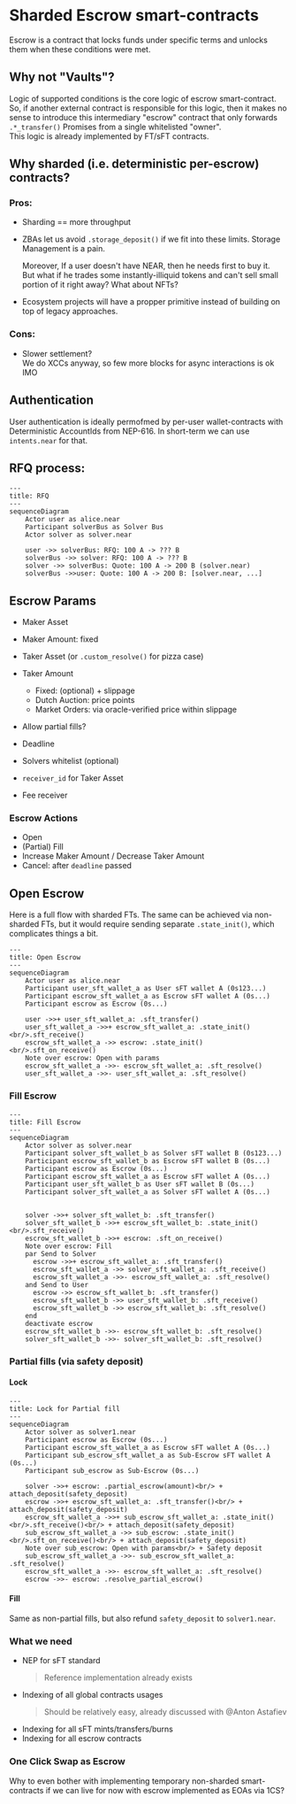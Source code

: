
# Sharded Escrow smart-contracts

Escrow is a contract that locks funds under specific terms and unlocks them when these conditions were met.

## Why not "Vaults"?

Logic of supported conditions is the core logic of escrow smart-contract. So, if another external contract is responsible for this logic, then it makes no sense to introduce this intermediary "escrow" contract that only forwards `.*_transfer()` Promises from a single whitelisted "owner".  
This logic is already implemented by FT/sFT contracts.

## Why sharded (i.e. deterministic per-escrow) contracts?

### Pros:

* Sharding == more throughput

* ZBAs let us avoid `.storage_deposit()` if we fit into these limits.
  Storage Management is a pain.

  Moreover, If a user doesn't have NEAR, then he needs first to buy it.  
  But what if he trades some instantly-illiquid tokens and can't sell small portion of it right away? What about NFTs?

* Ecosystem projects will have a propper primitive instead of building on top of legacy approaches.

### Cons:
* Slower settlement?  
  We do XCCs anyway, so few more blocks for async interactions is ok IMO

## Authentication

User authentication is ideally permofmed by per-user wallet-contracts with Deterministic AccountIds from NEP-616.
In short-term we can use `intents.near` for that.

## RFQ process:

```mermaid
---
title: RFQ
---
sequenceDiagram
    Actor user as alice.near
    Participant solverBus as Solver Bus
    Actor solver as solver.near

    user ->> solverBus: RFQ: 100 A -> ??? B
    solverBus ->> solver: RFQ: 100 A -> ??? B
    solver ->> solverBus: Quote: 100 A -> 200 B (solver.near)
    solverBus ->>user: Quote: 100 A -> 200 B: [solver.near, ...]
```

## Escrow Params

* Maker Asset
* Maker Amount: fixed

* Taker Asset (or `.custom_resolve()` for pizza case)
* Taker Amount
  * Fixed: (optional) + slippage
  * Dutch Auction: price points
  * Market Orders: via oracle-verified price within slippage
* Allow partial fills?
* Deadline
* Solvers whitelist (optional)
* `receiver_id` for Taker Asset
* Fee receiver

### Escrow Actions

* Open
* (Partial) Fill
* Increase Maker Amount / Decrease Taker Amount
* Cancel: after `deadline` passed 


## Open Escrow

Here is a full flow with sharded FTs.
The same can be achieved via non-sharded FTs, but it would require sending separate `.state_init()`, which complicates things a bit.

```mermaid
---
title: Open Escrow
---
sequenceDiagram
    Actor user as alice.near
    Participant user_sft_wallet_a as User sFT wallet A (0s123...)
    Participant escrow_sft_wallet_a as Escrow sFT wallet A (0s...)
    Participant escrow as Escrow (0s...)

    user ->>+ user_sft_wallet_a: .sft_transfer()
    user_sft_wallet_a ->>+ escrow_sft_wallet_a: .state_init()<br/>.sft_receive()
    escrow_sft_wallet_a ->> escrow: .state_init()<br/>.sft_on_receive()
    Note over escrow: Open with params
    escrow_sft_wallet_a ->>- escrow_sft_wallet_a: .sft_resolve()
    user_sft_wallet_a ->>- user_sft_wallet_a: .sft_resolve()
```

### Fill Escrow

```mermaid
---
title: Fill Escrow
---
sequenceDiagram
    Actor solver as solver.near
    Participant solver_sft_wallet_b as Solver sFT wallet B (0s123...)
    Participant escrow_sft_wallet_b as Escrow sFT wallet B (0s...)
    Participant escrow as Escrow (0s...)
    Participant escrow_sft_wallet_a as Escrow sFT wallet A (0s...)
    Participant user_sft_wallet_b as User sFT wallet B (0s...)
    Participant solver_sft_wallet_a as Solver sFT wallet A (0s...)


    solver ->>+ solver_sft_wallet_b: .sft_transfer()
    solver_sft_wallet_b ->>+ escrow_sft_wallet_b: .state_init()<br/>.sft_receive()
    escrow_sft_wallet_b ->>+ escrow: .sft_on_receive()
    Note over escrow: Fill
    par Send to Solver
      escrow ->>+ escrow_sft_wallet_a: .sft_transfer()
      escrow_sft_wallet_a ->> solver_sft_wallet_a: .sft_receive()
      escrow_sft_wallet_a ->>- escrow_sft_wallet_a: .sft_resolve()
    and Send to User
      escrow ->> escrow_sft_wallet_b: .sft_transfer()
      escrow_sft_wallet_b ->> user_sft_wallet_b: .sft_receive()
      escrow_sft_wallet_b ->> escrow_sft_wallet_b: .sft_resolve()
    end
    deactivate escrow
    escrow_sft_wallet_b ->>- escrow_sft_wallet_b: .sft_resolve()
    solver_sft_wallet_b ->>- solver_sft_wallet_b: .sft_resolve()
```

### Partial fills (via safety deposit)

#### Lock

```mermaid
---
title: Lock for Partial fill
---
sequenceDiagram
    Actor solver as solver1.near
    Participant escrow as Escrow (0s...)
    Participant escrow_sft_wallet_a as Escrow sFT wallet A (0s...)
    Participant sub_escrow_sft_wallet_a as Sub-Escrow sFT wallet A (0s...)
    Participant sub_escrow as Sub-Escrow (0s...)

    solver ->>+ escrow: .partial_escrow(amount)<br/> + attach_deposit(safety_deposit)
    escrow ->>+ escrow_sft_wallet_a: .sft_transfer()<br/> + attach_deposit(safety_deposit)
    escrow_sft_wallet_a ->>+ sub_escrow_sft_wallet_a: .state_init()<br/>.sft_receive()<br/> + attach_deposit(safety_deposit)
    sub_escrow_sft_wallet_a ->> sub_escrow: .state_init()<br/>.sft_on_receive()<br/> + attach_deposit(safety_deposit)
    Note over sub_escrow: Open with params<br/> + Safety deposit
    sub_escrow_sft_wallet_a ->>- sub_escrow_sft_wallet_a: .sft_resolve()
    escrow_sft_wallet_a ->>- escrow_sft_wallet_a: .sft_resolve()
    escrow ->>- escrow: .resolve_partial_escrow()
```

#### Fill

Same as non-partial fills, but also refund `safety_deposit` to `solver1.near`.

### What we need
* NEP for sFT standard
  > Reference implementation already exists
* Indexing of all global contracts usages
  > Should be relatively easy, already discussed with @Anton Astafiev
* Indexing for all sFT mints/transfers/burns
* Indexing for all escrow contracts


### One Click Swap as Escrow

Why to even bother with implementing temporary non-sharded smart-contracts if we can live for now with escrow implemented as EOAs via 1CS?